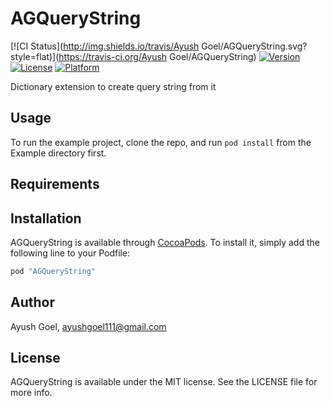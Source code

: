 # AGQueryString

[![CI Status](http://img.shields.io/travis/Ayush Goel/AGQueryString.svg?style=flat)](https://travis-ci.org/Ayush Goel/AGQueryString)
[![Version](https://img.shields.io/cocoapods/v/AGQueryString.svg?style=flat)](http://cocoapods.org/pods/AGQueryString)
[![License](https://img.shields.io/cocoapods/l/AGQueryString.svg?style=flat)](http://cocoapods.org/pods/AGQueryString)
[![Platform](https://img.shields.io/cocoapods/p/AGQueryString.svg?style=flat)](http://cocoapods.org/pods/AGQueryString)

Dictionary extension to create query string from it

## Usage

To run the example project, clone the repo, and run `pod install` from the Example directory first.

## Requirements

## Installation

AGQueryString is available through [CocoaPods](http://cocoapods.org). To install
it, simply add the following line to your Podfile:

```ruby
pod "AGQueryString"
```

## Author

Ayush Goel, ayushgoel111@gmail.com

## License

AGQueryString is available under the MIT license. See the LICENSE file for more info.
